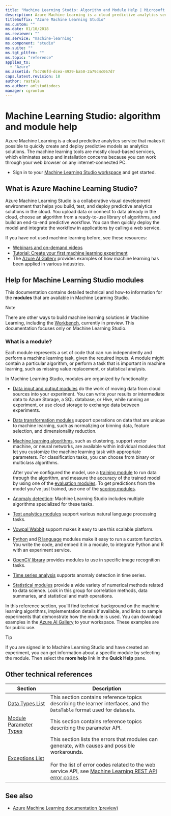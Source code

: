 ```yaml
---
title: "Machine Learning Studio: Algorithm and Module Help | Microsoft Docs"
description: Azure Machine Learning is a cloud predictive analytics service that makes it possible to quickly create and deploy predictive models as analytics solutions.
titleSuffix: "Azure Machine Learning Studio"
ms.custom: ""
ms.date: 01/10/2018
ms.reviewer: ""
ms.service: "machine-learning"
ms.component: "studio"
ms.suite: ""
ms.tgt_pltfrm: ""
ms.topic: "reference"
applies_to: 
  - "Azure"
ms.assetid: f5c746fd-dcea-4929-ba50-2a79c4c067d7
caps.latest.revision: 18
author: rastala
ms.author: amlstudiodocs
manager: cgronlun
---
```

# Machine Learning Studio: algorithm and module help

Azure Machine Learning is a cloud predictive analytics service that makes it possible to quickly create and deploy predictive models as analytics solutions. The machine learning tools are mostly cloud-based services, which eliminates setup and installation concerns because you can work through your web browser on any internet-connected PC.

+ Sign in to your [Machine Learning Studio workspace](https://studio.azureml.net/Home) and get started.
  
## What is Azure Machine Learning Studio?

Azure Machine Learning Studio is a collaborative visual development environment that helps you build, test, and deploy predictive analytics solutions in the cloud. You upload data or connect to data already in the cloud, choose an algorithm from a ready-to-use library of algorithms, and build an end-to-end predictive workflow. You can then quickly deploy the model and integrate the workflow in applications by calling a web service.

If you have not used machine learning before, see these resources:
+ [Webinars and on-demand videos](https://gallery.cortanaintelligence.com/learnings)
+ [Tutorial: Create your first machine learning experiment](https://docs.microsoft.com/azure/machine-learning/machine-learning-create-experiment)
+ The [Azure AI Gallery](https://gallery.cortanaintelligence.com/) provides examples of how machine learning has been applied in various industries.
  
## Help for Machine Learning Studio modules  

This documentation contains detailed technical and how-to information for the **modules** that are available in Machine Learning Studio. 

> [!NOTE]
There are other ways to build machine learning solutions in Machine Learning, including the [Workbench](https://docs.microsoft.com/azure/machine-learning/preview/quickstart-installation), currently in preview. This documentation focuses only on Machine Learning Studio.

### What is a module?

Each module represents a set of code that can run independently and perform a machine learning task, given the required inputs. A module might contain a particular algorithm, or perform a task that is important in machine learning, such as missing value replacement, or statistical analysis. 
 
In Machine Learning Studio, modules are organized by functionality:

+ [Data input and output modules](data-input-and-output.md) do the work of moving data from cloud sources into your experiment. You can write your results or intermediate data to Azure Storage, a SQL database, or Hive, while running an experiment, or use cloud storage to exchange data between experiments.  
 + [Data transformation modules](data-transformation.md) support operations on data that are unique to machine learning, such as normalizing or binning data, feature selection, and dimensionality reduction.
 + [Machine learning algorithms](machine-learning-modules.md), such as clustering, support vector machine, or neural networks, are available within individual modules that let you customize the machine learning task with appropriate parameters. For classification tasks, you can choose from binary or multiclass algorithms. 
 
     After you've configured the model, use a [training module](machine-learning-train.md) to run data through the algorithm, and measure the accuracy of the trained model by using one of the [evaluation modules](machine-learning-evaluate.md). To get predictions from the model you've just trained, use one of the [scoring modules](machine-learning-score.md).  
 + [Anomaly detection](anomaly-detection.md): Machine Learning Studio includes multiple algorithms specialized for these tasks.
 + [Text analytics modules](text-analytics.md) support various natural language processing tasks. 
 + [Vowpal Wabbit](train-vowpal-wabbit-version-8-model.md) support makes it easy to use this scalable platform.
 + [Python](python-language-modules.md) and [R language](r-language-modules.md) modules make it easy to run a custom function. You write the code, and embed it in a module, to integrate Python and R with an experiment service.
 + [OpenCV library](opencv-library-modules.md) provides modules to use in specific image recognition tasks.
 + [Time series analysis](time-series.md) supports anomaly detection in time series.
+ [Statistical modules](statistical-functions.md) provide a wide variety of numerical methods related to data science. Look in this group for correlation methods, data summaries, and statistical and math operations. 
  
In this reference section, you'll find technical background on the machine learning algorithms,  implementation details if available, and links to sample experiments that demonstrate how the module is used. You can download examples in the [Azure AI Gallery](https://gallery.cortanaintelligence.com) to your workspace. These examples are for public use.  

 > [!TIP]
 > If you are signed in to Machine Learning Studio and have created an experiment, you can get information about a specific module by selecting the module. Then select the **more help** link in the **Quick Help** pane.  

## Other technical references

|Section|Description|  
|-------------|-----------------|  
|[Data Types List](machine-learning-module-data-types.md#types)|This section contains reference topics describing the learner interfaces, and  the `DataTable` format used for datasets.|  
|[Module Parameter Types](machine-learning-module-parameter-types.md)|This section contains reference topics describing the parameter API.|  
|[Exceptions List](machine-learning-module-error-codes.md#errors)|This section lists the errors that modules can generate, with causes and possible workarounds.<br /><br /> For the list of error codes related to the web service API, see [Machine Learning REST API error codes](https://docs.microsoft.com/azure/machine-learning/studio/web-service-error-codes).|  

## See also  
- [Azure Machine Learning documentation (preview)](https://docs.microsoft.com/azure/machine-learning/preview/)
